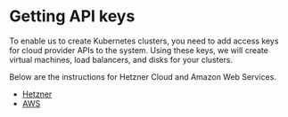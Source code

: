 # Getting API keys

To enable us to create Kubernetes clusters, you need to add access keys for cloud provider APIs to the system. Using these keys, we will create virtual machines, 
load balancers, and disks for your clusters.

Below are the instructions for Hetzner Cloud and Amazon Web Services.

* [Hetzner](./API/Hetzner/index)
* [AWS](./API/AWS/index)
